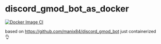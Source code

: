 # discord_gmod_bot_as_docker
[![Docker Image CI](https://github.com/jdenda/discord_gmod_bot_as_docker/actions/workflows/docker-image.yml/badge.svg)](https://github.com/jdenda/discord_gmod_bot_as_docker/actions/workflows/docker-image.yml)

based on https://github.com/manix84/discord_gmod_bot just containerized 👌
